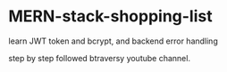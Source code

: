 # MERN-stack-shopping-list

learn JWT token and bcrypt, and backend error handling

step by step followed btraversy youtube channel.
